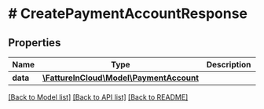 # # CreatePaymentAccountResponse

## Properties

Name | Type | Description | Notes
------------ | ------------- | ------------- | -------------
**data** | [**\FattureInCloud\Model\PaymentAccount**](PaymentAccount.md) |  | [optional]

[[Back to Model list]](../../README.md#models) [[Back to API list]](../../README.md#endpoints) [[Back to README]](../../README.md)
